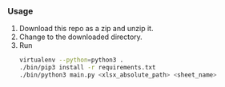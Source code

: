 ### Usage

1. Download this repo as a zip and unzip it.
2. Change to the downloaded directory.
3. Run
    ```sh
    virtualenv --python=python3 .
    ./bin/pip3 install -r requirements.txt
    ./bin/python3 main.py <xlsx_absolute_path> <sheet_name>
    ```

